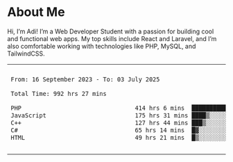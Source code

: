 <table border="0">
 <h1>About Me</h1>
 <p> Hi, I’m Adi! I’m a Web Developer Student with a passion for building cool and functional web apps. My top skills include React and Laravel, and I’m also comfortable working with technologies like PHP, MySQL, and TailwindCSS.


 <tr>
  <td>
  
 
 <!--START_SECTION:waka-->

```txt
From: 16 September 2023 - To: 03 July 2025

Total Time: 992 hrs 27 mins

PHP                                414 hrs 6 mins  ██████████▒░░░░░░░░░░░░░░   41.28 %
JavaScript                         175 hrs 31 mins ████▒░░░░░░░░░░░░░░░░░░░░   17.50 %
C++                                127 hrs 44 mins ███▒░░░░░░░░░░░░░░░░░░░░░   12.73 %
C#                                 65 hrs 14 mins  █▓░░░░░░░░░░░░░░░░░░░░░░░   06.50 %
HTML                               49 hrs 21 mins  █▒░░░░░░░░░░░░░░░░░░░░░░░   04.92 %
```

<!--END_SECTION:waka-->
  </td>
    <td>
   <div align="start">
        <a href="https://open.spotify.com/user/dxso20he52f5d4ti73duavf95">
        <img width="200px" src="https://spotify-github-profile.kittinanx.com/api/view.svg?uid=dxso20he52f5d4ti73duavf95&cover_image=true&theme=default&show_offline=false&background_color=121212&interchange=false" alt="Spotify Now Playing">
    </a>
</div> 

  </td>
 </tr>

</table>





